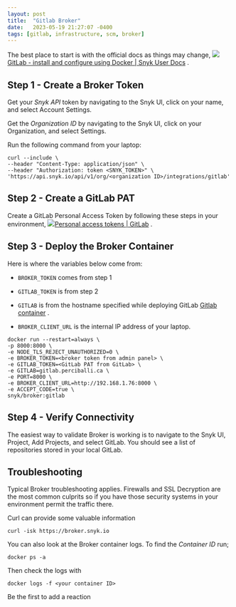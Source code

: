 ```yaml
---
layout: post
title:  "Gitlab Broker"
date:   2023-05-19 21:27:07 -0400
tags: [gitlab, infrastructure, scm, broker]
---
```

The best place to start is with the official docs as things may change, [![](GitLab%20Broker%20-%20Stephen%20Perciballi%20-%20Confluence/spaces%252F-MdwVZ6HOZriajCf5nXH%252Favatar-1631192016346.png)GitLab - install and configure using Docker | Snyk User Docs](https://docs.snyk.io/enterprise-setup/snyk-broker/install-and-configure-snyk-broker/gitlab-install-and-configure-broker/setup-broker-with-gitlab) .

## Step 1 - Create a Broker Token

Get your _Snyk API_ token by navigating to the Snyk UI, click on your name, and select Account Settings.

Get the _Organization ID_ by navigating to the Snyk UI, click on your Organization, and select Settings.

Run the following command from your laptop:

`curl --include \`  
`--header "Content-Type: application/json" \`  
`--header "Authorization: token <SNYK_TOKEN>" \`  
`'https://api.snyk.io/api/v1/org/<organization ID>/integrations/gitlab'`

## Step 2 - Create a GitLab PAT

Create a GitLab Personal Access Token by following these steps in your environment, [![](GitLab%20Broker%20-%20Stephen%20Perciballi%20-%20Confluence/favicon.ico)Personal access tokens | GitLab](https://docs.gitlab.com/ee/user/profile/personal_access_tokens.html) .

## Step 3 - Deploy the Broker Container

Here is where the variables below come from:

-   `BROKER_TOKEN` comes from step 1
    
-   `GITLAB_TOKEN` is from step 2
    
-   `GITLAB` is from the hostname specified while deploying GitLab [Gitlab container](https://snyksec.atlassian.net/wiki/spaces/~629db3cb76c0360069f263e7/blog/2023/10/18/1715732548) .
    
-   `BROKER_CLIENT_URL` is the internal IP address of your laptop.
    

`docker run --restart=always \`  
`-p 8000:8000 \`  
`-e NODE_TLS_REJECT_UNAUTHORIZED=0 \`  
`-e BROKER_TOKEN=<broker token from admin panel> \`  
`-e GITLAB_TOKEN=<GitLab PAT from GitLab> \`  
`-e GITLAB=gitlab.perciballi.ca \`  
`-e PORT=8000 \`  
`-e BROKER_CLIENT_URL=http://192.168.1.76:8000 \`  
`-e ACCEPT_CODE=true \`  
`snyk/broker:gitlab`

## Step 4 - Verify Connectivity

The easiest way to validate Broker is working is to navigate to the Snyk UI, Project, Add Projects, and select GitLab. You should see a list of repositories stored in your local GitLab.

## Troubleshooting

Typical Broker troubleshooting applies. Firewalls and SSL Decryption are the most common culprits so if you have those security systems in your environment permit the traffic there.

Curl can provide some valuable information

`curl -isk https://broker.snyk.io`

You can also look at the Broker container logs. To find the _Container ID_ run;

`docker ps -a`

Then check the logs with

`docker logs -f <your container ID>`

Be the first to add a reaction